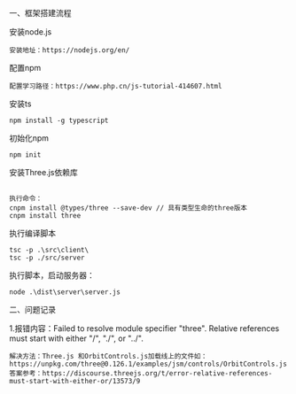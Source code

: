 一、框架搭建流程

安装node.js
```step
安装地址：https://nodejs.org/en/
```

配置npm
```step
配置学习路径：https://www.php.cn/js-tutorial-414607.html
```

安装ts 
```step
npm install -g typescript
```

初始化npm
```step
npm init
```

安装Three.js依赖库
```step

执行命令：
cnpm install @types/three --save-dev // 具有类型生命的three版本
cnpm install three
```

执行编译脚本
```step
tsc -p .\src\client\
tsc -p ./src/server
```

执行脚本，启动服务器：
```step
node .\dist\server\server.js 
```

二、问题记录

1.报错内容：Failed to resolve module specifier "three". Relative references must start with either "/", "./", or "../".

    解决方法：Three.js 和OrbitControls.js加载线上的文件如：https://unpkg.com/three@0.126.1/examples/jsm/controls/OrbitControls.js
    答案参考：https://discourse.threejs.org/t/error-relative-references-must-start-with-either-or/13573/9


